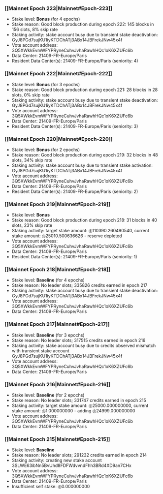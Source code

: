 ### [[Mainnet Epoch 223|Mainnet#Epoch-223]]
* Stake level: **Bonus** (for 4 epochs)
* Stake reason: Good block production during epoch 222: 145 blocks in 156 slots, 8% skip rate
* Staking activity: stake account busy due to transient stake deactivation: GyJ8PGd7sujKU1iyKTDChATj3ABx14JBFrekJNw45x4f
* Vote account address: 3Q5XWkkEvmWFYPRyneCuhvJvhaRawhHQc1oK6XZUFc6b
* Data Center: 21409-FR-Europe/Paris
* Resident Data Center(s): 21409-FR-Europe/Paris (seniority: 4)
### [[Mainnet Epoch 222|Mainnet#Epoch-222]]
* Stake level: **Bonus** (for 3 epochs)
* Stake reason: Good block production during epoch 221: 28 blocks in 28 slots, 0% skip rate
* Staking activity: stake account busy due to transient stake deactivation: GyJ8PGd7sujKU1iyKTDChATj3ABx14JBFrekJNw45x4f
* Vote account address: 3Q5XWkkEvmWFYPRyneCuhvJvhaRawhHQc1oK6XZUFc6b
* Data Center: 21409-FR-Europe/Paris
* Resident Data Center(s): 21409-FR-Europe/Paris (seniority: 3)
### [[Mainnet Epoch 220|Mainnet#Epoch-220]]
* Stake level: **Bonus** (for 2 epochs)
* Stake reason: Good block production during epoch 219: 32 blocks in 48 slots, 34% skip rate
* Staking activity: stake account busy due to transient stake activation: GyJ8PGd7sujKU1iyKTDChATj3ABx14JBFrekJNw45x4f
* Vote account address: 3Q5XWkkEvmWFYPRyneCuhvJvhaRawhHQc1oK6XZUFc6b
* Data Center: 21409-FR-Europe/Paris
* Resident Data Center(s): 21409-FR-Europe/Paris (seniority: 2)
### [[Mainnet Epoch 219|Mainnet#Epoch-219]]
* Stake level: **Bonus**
* Stake reason: Good block production during epoch 218: 31 blocks in 40 slots, 23% skip rate
* Staking activity: target stake amount: ◎110390.260490540, current stake amount: ◎25010.500636626 - reserve depleted
* Vote account address: 3Q5XWkkEvmWFYPRyneCuhvJvhaRawhHQc1oK6XZUFc6b
* Data Center: 21409-FR-Europe/Paris
* Resident Data Center(s): 21409-FR-Europe/Paris (seniority: 1)
### [[Mainnet Epoch 218|Mainnet#Epoch-218]]
* Stake level: **Baseline** (for 4 epochs)
* Stake reason: No leader slots; 335826 credits earned in epoch 217
* Staking activity: stake account busy due to transient stake deactivation: GyJ8PGd7sujKU1iyKTDChATj3ABx14JBFrekJNw45x4f
* Vote account address: 3Q5XWkkEvmWFYPRyneCuhvJvhaRawhHQc1oK6XZUFc6b
* Data Center: 21409-FR-Europe/Paris
### [[Mainnet Epoch 217|Mainnet#Epoch-217]]
* Stake level: **Baseline** (for 3 epochs)
* Stake reason: No leader slots; 317515 credits earned in epoch 216
* Staking activity: stake account busy due to credits observed mismatch with transient stake account GyJ8PGd7sujKU1iyKTDChATj3ABx14JBFrekJNw45x4f
* Vote account address: 3Q5XWkkEvmWFYPRyneCuhvJvhaRawhHQc1oK6XZUFc6b
* Data Center: 21409-FR-Europe/Paris
### [[Mainnet Epoch 216|Mainnet#Epoch-216]]
* Stake level: **Baseline** (for 2 epochs)
* Stake reason: No leader slots; 331747 credits earned in epoch 215
* Staking activity: target stake amount: ◎25000.000000000, current stake amount: ◎1.000000000 - adding ◎24999.000000000
* Vote account address: 3Q5XWkkEvmWFYPRyneCuhvJvhaRawhHQc1oK6XZUFc6b
* Data Center: 21409-FR-Europe/Paris
### [[Mainnet Epoch 215|Mainnet#Epoch-215]]
* Stake level: **Baseline**
* Stake reason: No leader slots; 291232 credits earned in epoch 214
* Staking activity: creating new stake account 3SLWE63ibNn5BvUhd8FDFWdvvndFhh3BRd4XD9an7CHx
* Vote account address: 3Q5XWkkEvmWFYPRyneCuhvJvhaRawhHQc1oK6XZUFc6b
* Data Center: 21409-FR-Europe/Paris
* Insufficient self stake: ◎0.000000000
